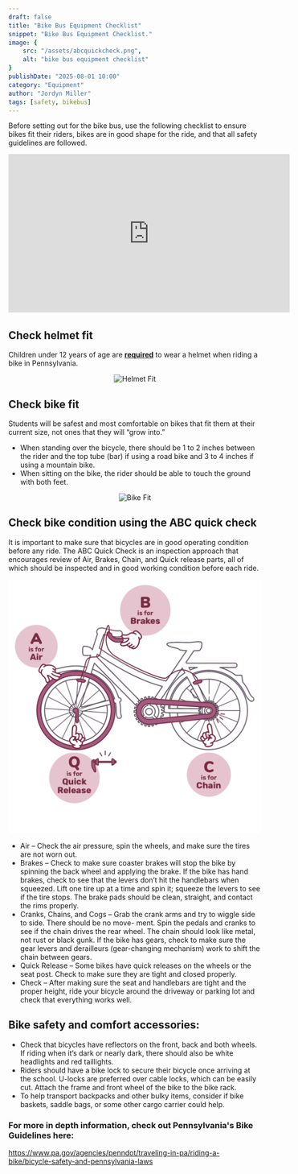 ```yaml
---
draft: false
title: "Bike Bus Equipment Checklist"
snippet: "Bike Bus Equipment Checklist."
image: {
    src: "/assets/abcquickcheck.png",
    alt: "bike bus equipment checklist"
}
publishDate: "2025-08-01 10:00"
category: "Equipment"
author: "Jordyn Miller"
tags: [safety, bikebus]
---
```


Before setting out for the bike bus, use the following checklist to ensure bikes fit their riders, bikes are in good shape for the ride, and that all safety guidelines are followed.

<div align="center">
  <iframe width="560" height="315" src="https://www.youtube.com/embed/dkoVxBnnGko?si=D9xUHiR9fnpdx6Xt" title="YouTube video player" frameborder="0" allow="accelerometer; autoplay; clipboard-write; encrypted-media; gyroscope; picture-in-picture; web-share" referrerpolicy="strict-origin-when-cross-origin" allowfullscreen></iframe>
</div>

## Check helmet fit
Children under 12 years of age are <u>**required**</u> to wear a helmet when riding a bike in Pennsylvania.
<p align="center">
  <img src="/assets/helmetfit.png" alt="Helmet Fit" width="400" />
</p>

## Check bike fit
Students will be safest and most comfortable on bikes that fit them
at their current size, not ones that they will “grow into.”
- When standing over the bicycle, there should be 1 to 2
inches between the rider and the top tube (bar) if using a
road bike and 3 to 4 inches if using a mountain bike.
- When sitting on the bike, the rider should be able to touch
the ground with both feet.
<p align="center">
  <img src="/assets/bikefit.png" alt="Bike Fit" width="300" />
</p>

## Check bike condition using the ABC quick check
It is important to make sure that bicycles are in good operating condition before any ride. The ABC Quick Check is an inspection approach that encourages review of Air, Brakes, Chain, and Quick release parts, all of which should be inspected and in good working condition before each ride.
<p align="center">
  <img src="/src/assets/abcquickcheck.png" alt="ABC Quick Check" width="600" />
</p>

- Air – Check the air pressure, spin the wheels, and make sure the tires are not worn out.
- Brakes – Check to make sure coaster brakes will stop the bike by spinning the back wheel and applying the
brake. If the bike has hand brakes, check to see that the levers don’t hit the handlebars when squeezed. Lift
one tire up at a time and spin it; squeeze the levers to see if the tire stops. The brake pads should be clean,
straight, and contact the rims properly.
- Cranks, Chains, and Cogs – Grab the crank arms and try to wiggle side to side. There should be no move-
ment. Spin the pedals and cranks to see if the chain drives the rear wheel. The chain should look like
metal, not rust or black gunk. If the bike has gears, check to make sure the gear levers and derailleurs
(gear-changing mechanism) work to shift the chain between gears.
- Quick Release – Some bikes have quick releases on the wheels or the seat post. Check to make sure they
are tight and closed properly.
- Check – After making sure the seat and handlebars are tight and the proper height, ride your bicycle
around the driveway or parking lot and check that everything works well.

## Bike safety and comfort accessories:
- Check that bicycles have reflectors on the front, back and both wheels. If riding when it’s dark or nearly dark, there should also be white headlights and red taillights.
- Riders should have a bike lock to secure their bicycle once arriving at the school. U-locks are preferred over cable locks, which can be easily cut. Attach the frame and front wheel of the bike to the bike rack.
- To help transport backpacks and other bulky items, consider if bike baskets, saddle bags, or some other cargo carrier could help.

### For more in depth information, check out Pennsylvania's Bike Guidelines here:
https://www.pa.gov/agencies/penndot/traveling-in-pa/riding-a-bike/bicycle-safety-and-pennsylvania-laws

